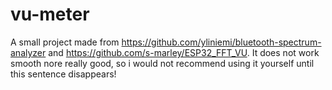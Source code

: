 # vu-meter
A small project made from https://github.com/yliniemi/bluetooth-spectrum-analyzer and https://github.com/s-marley/ESP32_FFT_VU.
It does not work smooth nore really good, so i would not recommend using it yourself until this sentence disappears!
